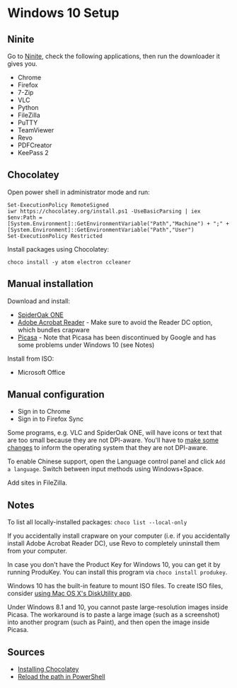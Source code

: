 # Windows 10 Setup

## Ninite

Go to [Ninite](https://ninite.com), check the following applications, then run the downloader it gives you.

- Chrome
- Firefox
- 7-Zip
- VLC
- Python
- FileZilla
- PuTTY
- TeamViewer
- Revo
- PDFCreator
- KeePass 2

## Chocolatey

Open power shell in administrator mode and run:

```
Set-ExecutionPolicy RemoteSigned
iwr https://chocolatey.org/install.ps1 -UseBasicParsing | iex
$env:Path = [System.Environment]::GetEnvironmentVariable("Path","Machine") + ";" + [System.Environment]::GetEnvironmentVariable("Path","User")
Set-ExecutionPolicy Restricted
```

Install packages using Chocolatey:

```
choco install -y atom electron ccleaner
```

## Manual installation

Download and install:

- [SpiderOak ONE](https://spideroak.com/opendownload)
- [Adobe Acrobat Reader](https://get.adobe.com/reader/otherversions/) - Make sure to avoid the Reader DC option, which bundles crapware
- [Picasa](http://filehippo.com/download_picasa/) - Note that Picasa has been discontinued by Google and has some problems under Windows 10 (see Notes)

Install from ISO:

- Microsoft Office

## Manual configuration

- Sign in to Chrome
- Sign in to Firefox Sync

Some programs, e.g. VLC and SpiderOak ONE, will have icons or text that are too small because they are not DPI-aware. You'll have to [make some changes](dpi-aware.md) to inform the operating system that they are not DPI-aware. 

To enable Chinese support, open the Language control panel and click `Add a language`. Switch between input methods using Windows+Space.

Add sites in FileZilla.

## Notes

To list all locally-installed packages: `choco list --local-only`

If you accidentally install crapware on your computer (i.e. if you accidentally install Adobe Acrobat Reader DC), use Revo to completely uninstall them from your computer.

In case you don't have the Product Key for Windows 10, you can get it by running ProduKey. You can install this program via `choco install produkey`.

Windows 10 has the built-in feature to mount ISO files. To create ISO files, consider [using Mac OS X's DiskUtility app](create-iso-file.md).

Under Windows 8.1 and 10, you cannot paste large-resolution images inside Picasa. The workaround is to paste a large image (such as a screenshot) into another program (such as Paint), and then open the image inside Picasa.

## Sources

- [Installing Chocolatey](https://chocolatey.org/install)
- [Reload the path in PowerShell](http://stackoverflow.com/questions/17794507/reload-the-path-in-powershell)
